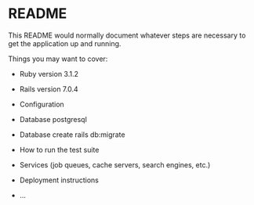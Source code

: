# README

This README would normally document whatever steps are necessary to get the
application up and running.

Things you may want to cover:

* Ruby version 3.1.2

* Rails version 7.0.4

* Configuration

* Database postgresql

* Database create rails db:migrate

* How to run the test suite

* Services (job queues, cache servers, search engines, etc.)

* Deployment instructions

* ...
